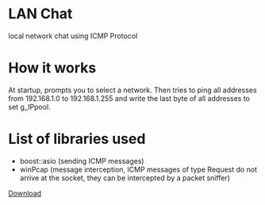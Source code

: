 # LAN Chat
local network chat using ICMP Protocol

# How it works
At startup, prompts you to select a network. Then tries to ping all addresses from 192.168.1.0 to 192.168.1.255 and write the last byte of all addresses to set<short> g_IPpool.

# List of libraries used
* boost::asio (sending ICMP messages)
* winPcap (message interception, ICMP messages of type Request do not arrive at the socket, they can be intercepted by a packet sniffer)

[Download](https://github.com/Valorg/LAN_Chat/blob/master/Debug/ICMP%20LAN%20Chat.exe)
